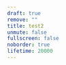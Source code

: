 ```yaml
---
draft: true
remove: ""
title: test2
unmute: false
fullscreen: false
noborder: true
lifetime: 20000
---
```

